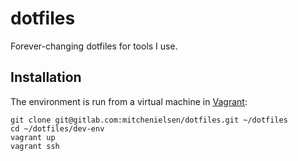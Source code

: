 # dotfiles

Forever-changing dotfiles for tools I use.

## Installation

The environment is run from a virtual machine in [Vagrant](https://vagrantup.com):

```shell
git clone git@gitlab.com:mitchenielsen/dotfiles.git ~/dotfiles
cd ~/dotfiles/dev-env
vagrant up
vagrant ssh
```
